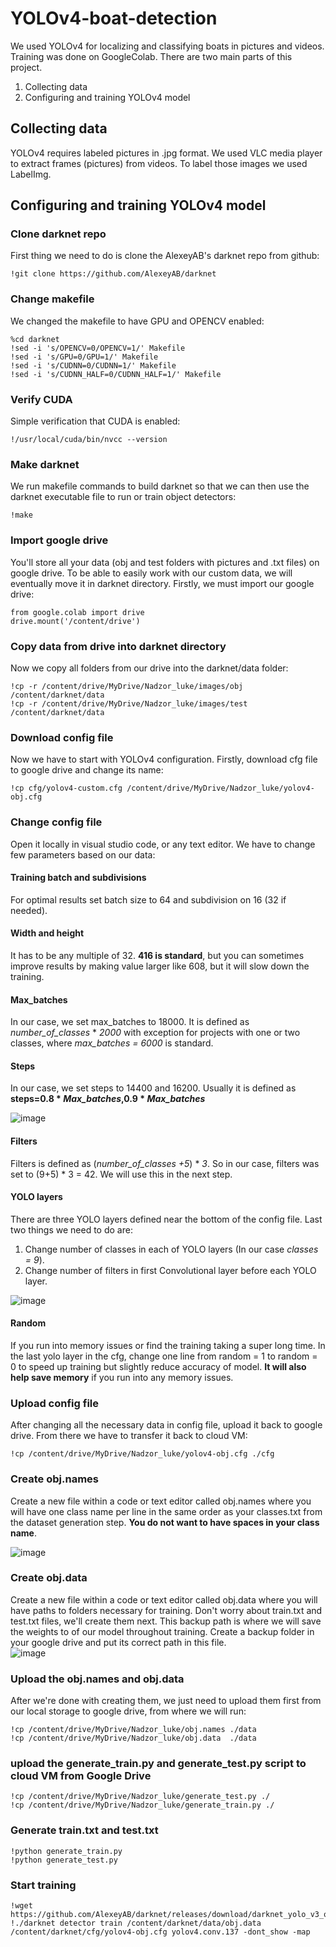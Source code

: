 # YOLOv4-boat-detection
We used YOLOv4 for localizing and classifying boats in pictures and videos. Training was done on GoogleColab. There are two main parts of this project.
1. Collecting data
2. Configuring and training YOLOv4 model  

## Collecting data
YOLOv4 requires labeled pictures in .jpg format. We used VLC media player to extract frames (pictures) from videos. To label those images we used LabelImg.

## Configuring and training YOLOv4 model
### Clone darknet repo
First thing we need to do is clone the AlexeyAB's darknet repo from github:
```
!git clone https://github.com/AlexeyAB/darknet
```
### Change makefile
We changed the makefile to have GPU and OPENCV enabled:
```
%cd darknet    
!sed -i 's/OPENCV=0/OPENCV=1/' Makefile    
!sed -i 's/GPU=0/GPU=1/' Makefile    
!sed -i 's/CUDNN=0/CUDNN=1/' Makefile  
!sed -i 's/CUDNN_HALF=0/CUDNN_HALF=1/' Makefile
```
### Verify CUDA
Simple verification that CUDA is enabled:
```
!/usr/local/cuda/bin/nvcc --version
```

### Make darknet
We run makefile commands to build darknet so that we can then use the darknet executable file to run or train object detectors:
```
!make
```

### Import google drive
You'll store all your data (obj and test folders with pictures and .txt files) on google drive. To be able to easily work with our custom data, we will eventually move it in darknet directory. Firstly, we must import our google drive:
```
from google.colab import drive  
drive.mount('/content/drive')
```

### Copy data from drive into darknet directory
Now we copy all folders from our drive into the darknet/data folder:
```
!cp -r /content/drive/MyDrive/Nadzor_luke/images/obj /content/darknet/data  
!cp -r /content/drive/MyDrive/Nadzor_luke/images/test /content/darknet/data  
```
### Download config file
Now we have to start with YOLOv4 configuration. Firstly, download cfg file to google drive and change its name:
```
!cp cfg/yolov4-custom.cfg /content/drive/MyDrive/Nadzor_luke/yolov4-obj.cfg
```
### Change config file
Open it locally in visual studio code, or any text editor. We have to change few parameters based on our data:  
  
#### Training batch and subdivisions  
For optimal results set batch size to 64 and subdivision on 16 (32 if needed).
  
#### Width and height
It has to be any multiple of 32. **416 is standard**, but you can sometimes improve results by making value larger like 608, but it will slow down the training.

#### Max_batches
In our case, we set max_batches to 18000. It is defined as *number_of_classes* * *2000* with exception for projects with one or two classes, where *max_batches = 6000* is standard.

#### Steps
In our case, we set steps to 14400 and 16200. Usually it is defined as **steps=0.8 * *Max_batches*,0.9 * *Max_batches***

![image](https://user-images.githubusercontent.com/92891601/175809318-84587f10-9404-4277-9d05-cccb25c6b16d.png)

#### Filters
Filters is defined as (*number_of_classes +5*) * *3*. So in our case, filters was set to (9+5) * 3 = 42. We will use this in the next step.

#### YOLO layers
There are three YOLO layers defined near the bottom of the config file. Last two things we need to do are:
1. Change number of classes in each of YOLO layers (In our case *classes = 9*).  
2. Change number of filters in first Convolutional layer before each YOLO layer.  

![image](https://user-images.githubusercontent.com/92891601/175809590-20766bfa-0b1d-42b3-99ae-419815dc5a89.png)


#### Random
If you run into memory issues or find the training taking a super long time. In the last yolo layer in the cfg, change one line from random = 1 to random = 0 to speed up training but slightly reduce accuracy of model. **It will also help save memory** if you run into any memory issues.

### Upload config file
After changing all the necessary data in config file, upload it back to google drive. From there we have to transfer it back to cloud VM:
```
!cp /content/drive/MyDrive/Nadzor_luke/yolov4-obj.cfg ./cfg
```
### Create obj.names
Create a new file within a code or text editor called obj.names where you will have one class name per line in the same order as your classes.txt from the dataset generation step. **You do not want to have spaces in your class name**.

![image](https://user-images.githubusercontent.com/92891601/175810060-2bd4077b-6074-4fc6-b4ce-7257bf12e51e.png)

### Create obj.data
Create a new file within a code or text editor called obj.data where you will have paths to folders necessary for training. Don't worry about train.txt and test.txt files, we'll create them next. This backup path is where we will save the weights to of our model throughout training. Create a backup folder in your google drive and put its correct path in this file.  
![image](https://user-images.githubusercontent.com/92891601/175810113-94797b7b-c4ad-4f8f-968e-a995160f05d7.png)

### Upload the obj.names and obj.data
After we're done with creating them, we just need to upload them first from our local storage to google drive, from where we will run:
```
!cp /content/drive/MyDrive/Nadzor_luke/obj.names ./data  
!cp /content/drive/MyDrive/Nadzor_luke/obj.data  ./data
```
### upload the generate_train.py and generate_test.py script to cloud VM from Google Drive
```
!cp /content/drive/MyDrive/Nadzor_luke/generate_test.py ./  
!cp /content/drive/MyDrive/Nadzor_luke/generate_train.py ./
```

### Generate train.txt and test.txt
```
!python generate_train.py  
!python generate_test.py
```

### Start training
```
!wget https://github.com/AlexeyAB/darknet/releases/download/darknet_yolo_v3_optimal/yolov4.conv.137  
!./darknet detector train /content/darknet/data/obj.data /content/darknet/cfg/yolov4-obj.cfg yolov4.conv.137 -dont_show -map
```
